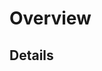 # Overview

<!-- Please insert a high-level description of this pull request here -->

<!-- Be sure to link other PRs or issues that relate to this PR here --> 

<!-- If this fully addresses an issue, please use the keyword `resolves` in front of that issue number -->

## Details

<!-- Please provide more detailed information on each feature / bug -->
